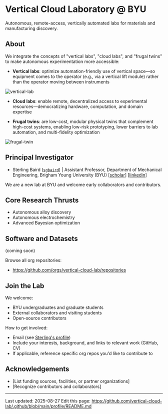 # Vertical Cloud Laboratory @ BYU

Autonomous, remote-access, vertically automated labs for materials and manufacturing discovery.

## About
We integrate the concepts of "vertical labs", "cloud labs", and "frugal twins" to make autonomous experimentation more accessible:

- **Vertical labs**: optimize automation-friendly use of vertical space—so equipment comes to the operator (e.g., via a vertical lift module) rather than the operator moving between instruments

![vertical-lab](https://github.com/user-attachments/assets/e3883769-006b-4d49-9887-d0d19f87fc53)

- **Cloud labs**: enable remote, decentralized access to experimental resources—democratizing hardware, computation, and domain expertise



- **Frugal twins**: are low-cost, modular physical twins that complement high-cost systems, enabling low-risk prototyping, lower barriers to lab automation, and multi-fidelity optimization

![frugal-twin](https://github.com/user-attachments/assets/5d28f57e-2316-4559-9530-0aae22c91a4c)

## Principal Investigator
- Sterling Baird ([`sgbaird`](https://github.com/sgbaird)) | Assistant Professor, Department of Mechanical Engineering, Brigham Young University (BYU) [[scholar](https://scholar.google.com/citations?user=UACmnBgAAAAJ)] [[linkedin](https://www.linkedin.com/in/sterling-baird/)]

We are a new lab at BYU and welcome early collaborators and contributors.

## Core Research Thrusts
- Autonomous alloy discovery
- Autonomous electrochemistry
- Advanced Bayesian optimization

<!---

### Case study: Additively Manufactured Aerospace Alloys

An initial, remotely accessible self-driving lab workflow integrating the following hardware:
- Vertical lift module (automated storage and retrieval)
- Low-cost powder dosing
- Ultrasonic atomizer (human-in-the-loop)
- Small-scale metal 3D printer
- Mechanical testing hardware

Goal: closed-loop alloy discovery and a working example to de-risk transfer of vertical cloud labs to the community.

--->

## Software and Datasets

(coming soon)

Browse all org repositories:
- https://github.com/orgs/vertical-cloud-lab/repositories

## Join the Lab
We welcome:
- BYU undergraduates and graduate students
- External collaborators and visiting students
- Open-source contributors

How to get involved:
- Email (see [Sterling's profile](https://github.com/sgbaird))
- Include your interests, background, and links to relevant work (GitHub, CV)
- If applicable, reference specific org repos you'd like to contribute to

<!--
## Publications
- Use Google Scholar for an up-to-date list: https://scholar.google.com/citations?user=UACmnBgAAAAJ
-->

<!--
## Community and Conduct
- Contributing: [link to CONTRIBUTING.md if available]
- Code of Conduct: [link to CODE_OF_CONDUCT.md if available]
- License(s): [link or note if org uses a standard license across repos]
-->

## Acknowledgements
- [List funding sources, facilities, or partner organizations]
- [Recognize contributors and collaborators]

---
Last updated: 2025-08-27
Edit this page: https://github.com/vertical-cloud-lab/.github/blob/main/profile/README.md
